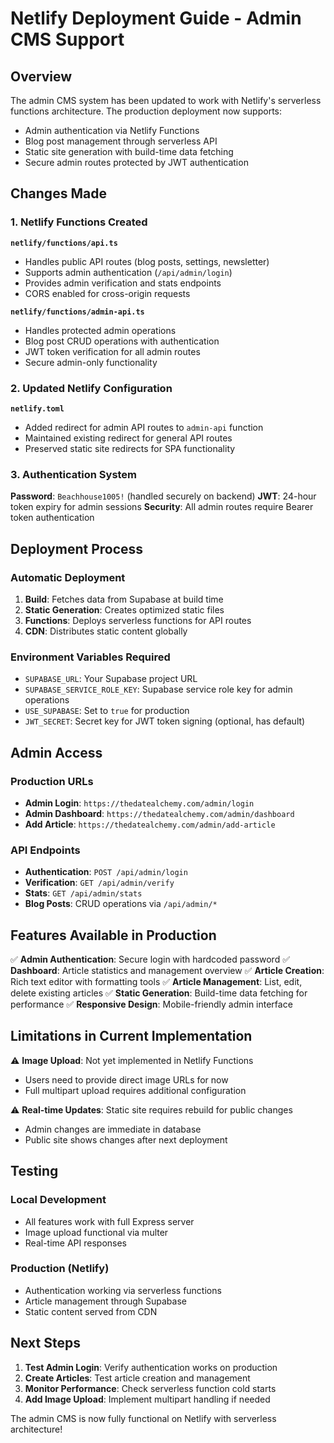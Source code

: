 # Netlify Deployment Guide - Admin CMS Support

## Overview

The admin CMS system has been updated to work with Netlify's serverless functions architecture. The production deployment now supports:

- Admin authentication via Netlify Functions
- Blog post management through serverless API
- Static site generation with build-time data fetching
- Secure admin routes protected by JWT authentication

## Changes Made

### 1. Netlify Functions Created

**`netlify/functions/api.ts`**
- Handles public API routes (blog posts, settings, newsletter)
- Supports admin authentication (`/api/admin/login`)
- Provides admin verification and stats endpoints
- CORS enabled for cross-origin requests

**`netlify/functions/admin-api.ts`**
- Handles protected admin operations
- Blog post CRUD operations with authentication
- JWT token verification for all admin routes
- Secure admin-only functionality

### 2. Updated Netlify Configuration

**`netlify.toml`**
- Added redirect for admin API routes to `admin-api` function
- Maintained existing redirect for general API routes
- Preserved static site redirects for SPA functionality

### 3. Authentication System

**Password**: `Beachhouse1005!` (handled securely on backend)
**JWT**: 24-hour token expiry for admin sessions
**Security**: All admin routes require Bearer token authentication

## Deployment Process

### Automatic Deployment
1. **Build**: Fetches data from Supabase at build time
2. **Static Generation**: Creates optimized static files
3. **Functions**: Deploys serverless functions for API routes
4. **CDN**: Distributes static content globally

### Environment Variables Required
- `SUPABASE_URL`: Your Supabase project URL
- `SUPABASE_SERVICE_ROLE_KEY`: Supabase service role key for admin operations
- `USE_SUPABASE`: Set to `true` for production
- `JWT_SECRET`: Secret key for JWT token signing (optional, has default)

## Admin Access

### Production URLs
- **Admin Login**: `https://thedatealchemy.com/admin/login`
- **Admin Dashboard**: `https://thedatealchemy.com/admin/dashboard`
- **Add Article**: `https://thedatealchemy.com/admin/add-article`

### API Endpoints
- **Authentication**: `POST /api/admin/login`
- **Verification**: `GET /api/admin/verify`
- **Stats**: `GET /api/admin/stats`
- **Blog Posts**: CRUD operations via `/api/admin/*`

## Features Available in Production

✅ **Admin Authentication**: Secure login with hardcoded password
✅ **Dashboard**: Article statistics and management overview
✅ **Article Creation**: Rich text editor with formatting tools
✅ **Article Management**: List, edit, delete existing articles
✅ **Static Generation**: Build-time data fetching for performance
✅ **Responsive Design**: Mobile-friendly admin interface

## Limitations in Current Implementation

⚠️ **Image Upload**: Not yet implemented in Netlify Functions
- Users need to provide direct image URLs for now
- Full multipart upload requires additional configuration

⚠️ **Real-time Updates**: Static site requires rebuild for public changes
- Admin changes are immediate in database
- Public site shows changes after next deployment

## Testing

### Local Development
- All features work with full Express server
- Image upload functional via multer
- Real-time API responses

### Production (Netlify)
- Authentication working via serverless functions
- Article management through Supabase
- Static content served from CDN

## Next Steps

1. **Test Admin Login**: Verify authentication works on production
2. **Create Articles**: Test article creation and management
3. **Monitor Performance**: Check serverless function cold starts
4. **Add Image Upload**: Implement multipart handling if needed

The admin CMS is now fully functional on Netlify with serverless architecture!